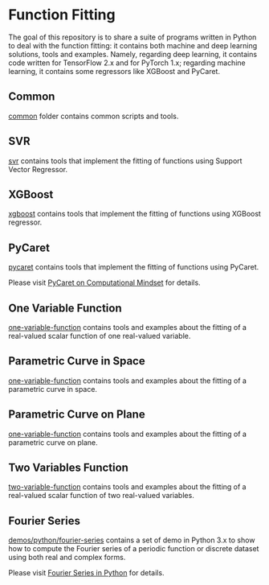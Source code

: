 # Function Fitting
The goal of this repository is to share a suite of programs written in Python to deal with the function fitting: it contains both machine and deep learning solutions, tools and examples. Namely, regarding deep learning, it contains code written for TensorFlow 2.x and for PyTorch 1.x; regarding machine learning, it contains some regressors like XGBoost and PyCaret.

## Common
[common](./common) folder contains common scripts and tools.

## SVR
[svr](./svr) contains tools that implement the fitting of functions using Support Vector Regressor.

## XGBoost
[xgboost](./xgboost) contains tools that implement the fitting of functions using XGBoost regressor.

## PyCaret
[pycaret](./pycaret) contains tools that implement the fitting of functions using PyCaret.

Please visit [PyCaret on Computational Mindset](https://computationalmindset.com/en/machine-learning/fitting-functions-with-pycaret.html) for details.

## One Variable Function
[one-variable-function](./one-variable-function) contains tools and examples about the fitting of a real-valued scalar function of one real-valued variable.

## Parametric Curve in Space
[one-variable-function](./parametric-curve-in-space) contains tools and examples about the fitting of a parametric curve in space.

## Parametric Curve on Plane
[one-variable-function](./parametric-curve-on-plane) contains tools and examples about the fitting of a parametric curve on plane.

## Two Variables Function
[two-variable-function](./two-variables-function) contains tools and examples about the fitting of a real-valued scalar function of two real-valued variables.

## Fourier Series
[demos/python/fourier-series](./demos/python/fourier-series) contains a set of demo in Python 3.x to show how to compute the Fourier series of a periodic function or discrete dataset using both real and complex forms.

Please visit [Fourier Series in Python](https://computationalmindset.com/en/mathematics/fourier-series-in-python.html) for details.

